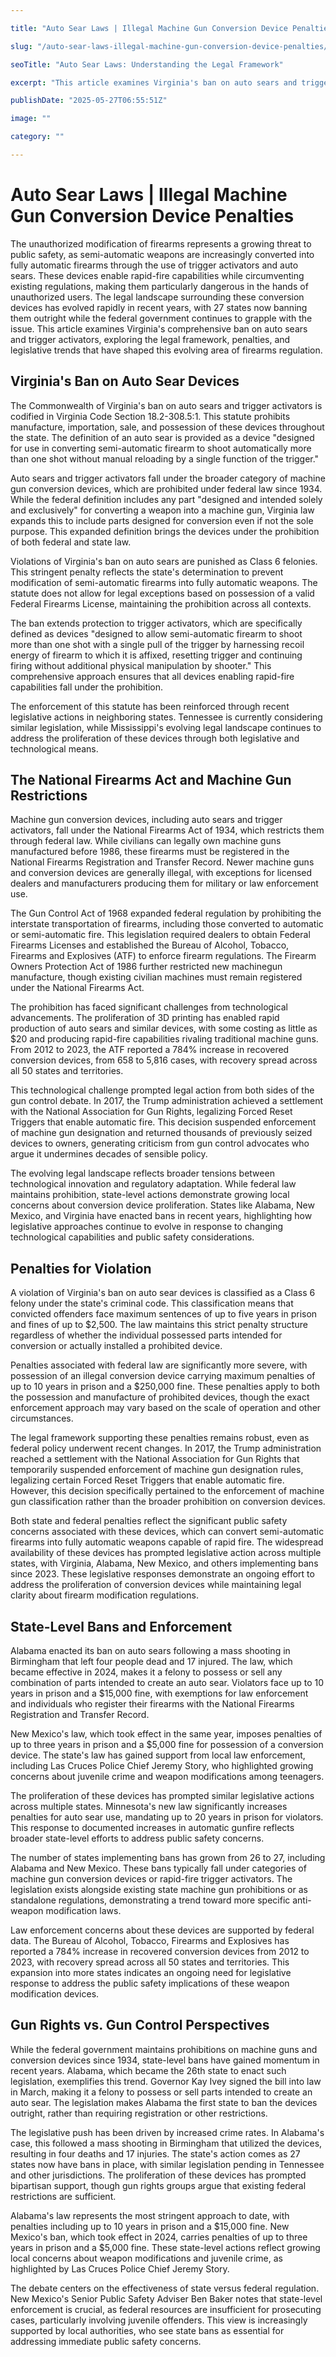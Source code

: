 ```yaml
---

title: "Auto Sear Laws | Illegal Machine Gun Conversion Device Penalties"

slug: "/auto-sear-laws-illegal-machine-gun-conversion-device-penalties/"

seoTitle: "Auto Sear Laws: Understanding the Legal Framework"

excerpt: "This article examines Virginia's ban on auto sears and trigger activators, which are devices that convert semi-automatic weapons into rapid-fire firearms. The state's prohibition extends beyond federal law to include all parts designed for conversion, with violations punishable as Class 6 felonies."

publishDate: "2025-05-27T06:55:51Z"

image: ""

category: ""

---
```



# Auto Sear Laws | Illegal Machine Gun Conversion Device Penalties

The unauthorized modification of firearms represents a growing threat to public safety, as semi-automatic weapons are increasingly converted into fully automatic firearms through the use of trigger activators and auto sears. These devices enable rapid-fire capabilities while circumventing existing regulations, making them particularly dangerous in the hands of unauthorized users. The legal landscape surrounding these conversion devices has evolved rapidly in recent years, with 27 states now banning them outright while the federal government continues to grapple with the issue. This article examines Virginia's comprehensive ban on auto sears and trigger activators, exploring the legal framework, penalties, and legislative trends that have shaped this evolving area of firearms regulation.


## Virginia's Ban on Auto Sear Devices

The Commonwealth of Virginia's ban on auto sears and trigger activators is codified in Virginia Code Section 18.2-308.5:1. This statute prohibits manufacture, importation, sale, and possession of these devices throughout the state. The definition of an auto sear is provided as a device "designed for use in converting semi-automatic firearm to shoot automatically more than one shot without manual reloading by a single function of the trigger."

Auto sears and trigger activators fall under the broader category of machine gun conversion devices, which are prohibited under federal law since 1934. While the federal definition includes any part "designed and intended solely and exclusively" for converting a weapon into a machine gun, Virginia law expands this to include parts designed for conversion even if not the sole purpose. This expanded definition brings the devices under the prohibition of both federal and state law.

Violations of Virginia's ban on auto sears are punished as Class 6 felonies. This stringent penalty reflects the state's determination to prevent modification of semi-automatic firearms into fully automatic weapons. The statute does not allow for legal exceptions based on possession of a valid Federal Firearms License, maintaining the prohibition across all contexts.

The ban extends protection to trigger activators, which are specifically defined as devices "designed to allow semi-automatic firearm to shoot more than one shot with a single pull of the trigger by harnessing recoil energy of firearm to which it is affixed, resetting trigger and continuing firing without additional physical manipulation by shooter." This comprehensive approach ensures that all devices enabling rapid-fire capabilities fall under the prohibition.

The enforcement of this statute has been reinforced through recent legislative actions in neighboring states. Tennessee is currently considering similar legislation, while Mississippi's evolving legal landscape continues to address the proliferation of these devices through both legislative and technological means.


## The National Firearms Act and Machine Gun Restrictions

Machine gun conversion devices, including auto sears and trigger activators, fall under the National Firearms Act of 1934, which restricts them through federal law. While civilians can legally own machine guns manufactured before 1986, these firearms must be registered in the National Firearms Registration and Transfer Record. Newer machine guns and conversion devices are generally illegal, with exceptions for licensed dealers and manufacturers producing them for military or law enforcement use.

The Gun Control Act of 1968 expanded federal regulation by prohibiting the interstate transportation of firearms, including those converted to automatic or semi-automatic fire. This legislation required dealers to obtain Federal Firearms Licenses and established the Bureau of Alcohol, Tobacco, Firearms and Explosives (ATF) to enforce firearm regulations. The Firearm Owners Protection Act of 1986 further restricted new machinegun manufacture, though existing civilian machines must remain registered under the National Firearms Act.

The prohibition has faced significant challenges from technological advancements. The proliferation of 3D printing has enabled rapid production of auto sears and similar devices, with some costing as little as $20 and producing rapid-fire capabilities rivaling traditional machine guns. From 2012 to 2023, the ATF reported a 784% increase in recovered conversion devices, from 658 to 5,816 cases, with recovery spread across all 50 states and territories.

This technological challenge prompted legal action from both sides of the gun control debate. In 2017, the Trump administration achieved a settlement with the National Association for Gun Rights, legalizing Forced Reset Triggers that enable automatic fire. This decision suspended enforcement of machine gun designation and returned thousands of previously seized devices to owners, generating criticism from gun control advocates who argue it undermines decades of sensible policy.

The evolving legal landscape reflects broader tensions between technological innovation and regulatory adaptation. While federal law maintains prohibition, state-level actions demonstrate growing local concerns about conversion device proliferation. States like Alabama, New Mexico, and Virginia have enacted bans in recent years, highlighting how legislative approaches continue to evolve in response to changing technological capabilities and public safety considerations.


## Penalties for Violation

A violation of Virginia's ban on auto sear devices is classified as a Class 6 felony under the state's criminal code. This classification means that convicted offenders face maximum sentences of up to five years in prison and fines of up to $2,500. The law maintains this strict penalty structure regardless of whether the individual possessed parts intended for conversion or actually installed a prohibited device.

Penalties associated with federal law are significantly more severe, with possession of an illegal conversion device carrying maximum penalties of up to 10 years in prison and a $250,000 fine. These penalties apply to both the possession and manufacture of prohibited devices, though the exact enforcement approach may vary based on the scale of operation and other circumstances.

The legal framework supporting these penalties remains robust, even as federal policy underwent recent changes. In 2017, the Trump administration reached a settlement with the National Association for Gun Rights that temporarily suspended enforcement of machine gun designation rules, legalizing certain Forced Reset Triggers that enable automatic fire. However, this decision specifically pertained to the enforcement of machine gun classification rather than the broader prohibition on conversion devices.

Both state and federal penalties reflect the significant public safety concerns associated with these devices, which can convert semi-automatic firearms into fully automatic weapons capable of rapid fire. The widespread availability of these devices has prompted legislative action across multiple states, with Virginia, Alabama, New Mexico, and others implementing bans since 2023. These legislative responses demonstrate an ongoing effort to address the proliferation of conversion devices while maintaining legal clarity about firearm modification regulations.


## State-Level Bans and Enforcement

Alabama enacted its ban on auto sears following a mass shooting in Birmingham that left four people dead and 17 injured. The law, which became effective in 2024, makes it a felony to possess or sell any combination of parts intended to create an auto sear. Violators face up to 10 years in prison and a $15,000 fine, with exemptions for law enforcement and individuals who register their firearms with the National Firearms Registration and Transfer Record.

New Mexico's law, which took effect in the same year, imposes penalties of up to three years in prison and a $5,000 fine for possession of a conversion device. The state's law has gained support from local law enforcement, including Las Cruces Police Chief Jeremy Story, who highlighted growing concerns about juvenile crime and weapon modifications among teenagers.

The proliferation of these devices has prompted similar legislative actions across multiple states. Minnesota's new law significantly increases penalties for auto sear use, mandating up to 20 years in prison for violators. This response to documented increases in automatic gunfire reflects broader state-level efforts to address public safety concerns.

The number of states implementing bans has grown from 26 to 27, including Alabama and New Mexico. These bans typically fall under categories of machine gun conversion devices or rapid-fire trigger activators. The legislation exists alongside existing state machine gun prohibitions or as standalone regulations, demonstrating a trend toward more specific anti-weapon modification laws.

Law enforcement concerns about these devices are supported by federal data. The Bureau of Alcohol, Tobacco, Firearms and Explosives has reported a 784% increase in recovered conversion devices from 2012 to 2023, with recovery spread across all 50 states and territories. This expansion into more states indicates an ongoing need for legislative response to address the public safety implications of these weapon modification devices.


## Gun Rights vs. Gun Control Perspectives

While the federal government maintains prohibitions on machine guns and conversion devices since 1934, state-level bans have gained momentum in recent years. Alabama, which became the 26th state to enact such legislation, exemplifies this trend. Governor Kay Ivey signed the bill into law in March, making it a felony to possess or sell parts intended to create an auto sear. The legislation makes Alabama the first state to ban the devices outright, rather than requiring registration or other restrictions.

The legislative push has been driven by increased crime rates. In Alabama's case, this followed a mass shooting in Birmingham that utilized the devices, resulting in four deaths and 17 injuries. The state's action comes as 27 states now have bans in place, with similar legislation pending in Tennessee and other jurisdictions. The proliferation of these devices has prompted bipartisan support, though gun rights groups argue that existing federal restrictions are sufficient.

Alabama's law represents the most stringent approach to date, with penalties including up to 10 years in prison and a $15,000 fine. New Mexico's ban, which took effect in 2024, carries penalties of up to three years in prison and a $5,000 fine. These state-level actions reflect growing local concerns about weapon modifications and juvenile crime, as highlighted by Las Cruces Police Chief Jeremy Story.

The debate centers on the effectiveness of state versus federal regulation. New Mexico's Senior Public Safety Adviser Ben Baker notes that state-level enforcement is crucial, as federal resources are insufficient for prosecuting cases, particularly involving juvenile offenders. This view is increasingly supported by local authorities, who see state bans as essential for addressing immediate public safety concerns.

